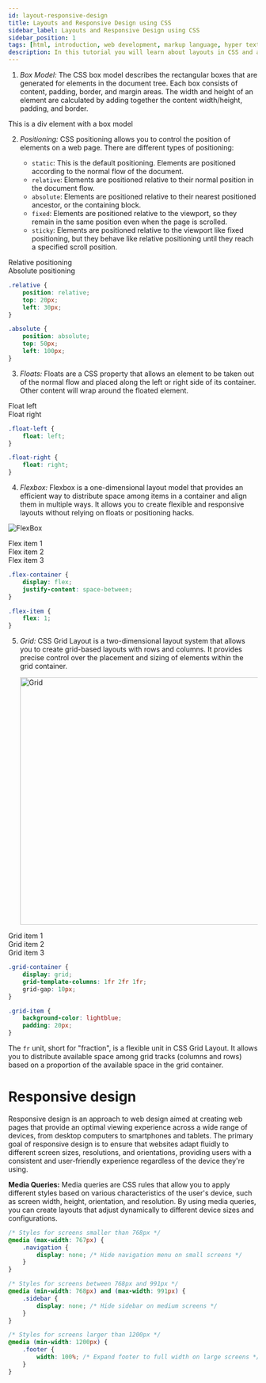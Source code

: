 ```yaml
---
id: layout-responsive-design
title: Layouts and Responsive Design using CSS
sidebar_label: Layouts and Responsive Design using CSS
sidebar_position: 1
tags: [html, introduction, web development, markup language, hyper text, web pages, career opportunities, personal growth, web-development, web design, web pages, websites, career opportunities, contribute to the web, stay relevant, express yourself, learn other technologies, have fun, how to use html, steps to start using html, set up your development environment, create your first html document, learn html syntax and structure, explore html elements and-attributes]
description: In this tutorial you will learn about layouts in CSS and also responsive design 
---
```


1. *Box Model:* The CSS box model describes the rectangular boxes that are generated for elements in the document tree. Each box consists of content, padding, border, and margin areas. The width and height of an element are calculated by adding together the content width/height, padding, and border.


<BrowserWindow url="http://127.0.0.1:5500/index.html">
    <div style={{width: "200px", height: "100px", padding: "20px", border: "1px solid black", margin: "10px"}}>
        This is a div element with a box model
    </div>
</BrowserWindow>


2. *Positioning:* CSS positioning allows you to control the position of elements on a web page. There are different types of positioning:

   - `static`: This is the default positioning. Elements are positioned according to the normal flow of the document.
   - `relative`: Elements are positioned relative to their normal position in the document flow.
   - `absolute`: Elements are positioned relative to their nearest positioned ancestor, or the containing block.
   - `fixed`: Elements are positioned relative to the viewport, so they remain in the same position even when the page is scrolled.
   - `sticky`: Elements are positioned relative to the viewport like fixed positioning, but they behave like relative positioning until they reach a specified scroll position.

<BrowserWindow url="http://127.0.0.1:5500/index.html">
      <div
        style={{
          position: 'relative',
          top: '20px',
          left: '30px',
        }}
      >
        Relative positioning
      </div>
      <div
        style={{
          position: 'absolute',
          top: '50px',
          left: '100px',
        }}
      >
        Absolute positioning
      </div>
</BrowserWindow>


   
```css
.relative {
    position: relative;
    top: 20px;
    left: 30px;
}

.absolute {
    position: absolute;
    top: 50px;
    left: 100px;
}
```


3. *Floats:* Floats are a CSS property that allows an element to be taken out of the normal flow and placed along the left or right side of its container. Other content will wrap around the floated element.

<BrowserWindow url="http://127.0.0.1:5500/index.html">
    <div style={{float: 'left'}}>Float left</div>
    <div style={{float: 'right'}}>Float right</div>
</BrowserWindow>

```css
.float-left {
    float: left;
}

.float-right {
    float: right;
}
```

4. *Flexbox:* Flexbox is a one-dimensional layout model that provides an efficient way to distribute space among items in a container and align them in multiple ways. It allows you to create flexible and responsive layouts without relying on floats or positioning hacks.

  ![FlexBox](https://tse1.mm.bing.net/th?id=OIP.nypYMSbR475MUZ0KMDO6kQHaD4&pid=Api&P=0&h=180)

  
<BrowserWindow url="http://127.0.0.1:5500/index.html">
<div style={{display: 'flex', justifyContent: 'space-between'}}>
  <div style={{flex: '1'}}>Flex item 1</div>
  <div style={{flex: '1'}}>Flex item 2</div>
  <div style={{flex: '1'}}>Flex item 3</div>
</div>
</BrowserWindow>

```css
.flex-container {
    display: flex;
    justify-content: space-between;
}

.flex-item {
    flex: 1;
}
```

5. *Grid:* CSS Grid Layout is a two-dimensional layout system that allows you to create grid-based layouts with rows and columns. It provides precise control over the placement and sizing of elements within the grid container.

   <img src="https://www.freecodecamp.org/news/content/images/2022/05/CSS-GRID-3.png" alt="Grid" height="500px" width="540px"/>

<BrowserWindow url="http://127.0.0.1:5500/index.html">
 <div style={{display: 'grid', gridTemplateColumns: '1fr 2fr 1fr', gridGap: '10px'}}>
  <div style={{backgroundColor: 'lightblue', padding: '20px'}}>Grid item 1</div>
  <div style={{backgroundColor: 'lightblue', padding: '20px'}}>Grid item 2</div>
  <div style={{backgroundColor: 'lightblue', padding: '20px'}}>Grid item 3</div>
 </div>
</BrowserWindow>



```css
.grid-container {
    display: grid;
    grid-template-columns: 1fr 2fr 1fr;
    grid-gap: 10px;
}

.grid-item {
    background-color: lightblue;
    padding: 20px;
}
```

The `fr` unit, short for "fraction", is a flexible unit in CSS Grid Layout. It allows you to distribute available space among grid tracks (columns and rows) based on a proportion of the available space in the grid container.


# Responsive design 

Responsive design is an approach to web design aimed at creating web pages that provide an optimal viewing experience across a wide range of devices, from desktop computers to smartphones and tablets. The primary goal of responsive design is to ensure that websites adapt fluidly to different screen sizes, resolutions, and orientations, providing users with a consistent and user-friendly experience regardless of the device they're using.


**Media Queries:** Media queries are CSS rules that allow you to apply different styles based on various characteristics of the user's device, such as screen width, height, orientation, and resolution. By using media queries, you can create layouts that adjust dynamically to different device sizes and configurations.


```css
/* Styles for screens smaller than 768px */
@media (max-width: 767px) {
    .navigation {
        display: none; /* Hide navigation menu on small screens */
    }
}

/* Styles for screens between 768px and 991px */
@media (min-width: 768px) and (max-width: 991px) {
    .sidebar {
        display: none; /* Hide sidebar on medium screens */
    }
}

/* Styles for screens larger than 1200px */
@media (min-width: 1200px) {
    .footer {
        width: 100%; /* Expand footer to full width on large screens */
    }
}
```
